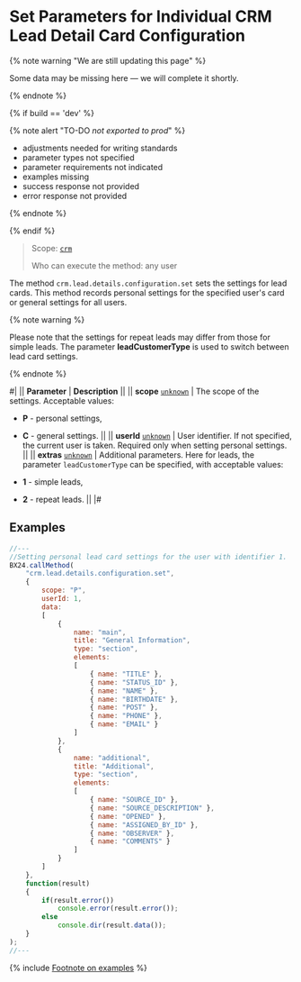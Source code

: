 # Set Parameters for Individual CRM Lead Detail Card Configuration

{% note warning "We are still updating this page" %}

Some data may be missing here — we will complete it shortly.

{% endnote %}

{% if build == 'dev' %}

{% note alert "TO-DO _not exported to prod_" %}

- adjustments needed for writing standards
- parameter types not specified
- parameter requirements not indicated
- examples missing
- success response not provided
- error response not provided

{% endnote %}

{% endif %}

> Scope: [`crm`](../../../scopes/permissions.md)
>
> Who can execute the method: any user

The method `crm.lead.details.configuration.set` sets the settings for lead cards. This method records personal settings for the specified user's card or general settings for all users.

{% note warning %}

Please note that the settings for repeat leads may differ from those for simple leads. The parameter **leadCustomerType** is used to switch between lead card settings.

{% endnote %}

#|
|| **Parameter** | **Description** ||
|| **scope**
[`unknown`](../../../data-types.md) | The scope of the settings. Acceptable values:

- **P** - personal settings,
- **C** - general settings.
 ||
|| **userId**
[`unknown`](../../../data-types.md) | User identifier. If not specified, the current user is taken. Required only when setting personal settings. ||
|| **extras**
[`unknown`](../../../data-types.md) | Additional parameters. Here for leads, the parameter `leadCustomerType` can be specified, with acceptable values:

- **1** - simple leads,
- **2** - repeat leads.
 ||
|#

## Examples

```js
//---
//Setting personal lead card settings for the user with identifier 1.
BX24.callMethod(
    "crm.lead.details.configuration.set",
    {
        scope: "P",
        userId: 1,
        data:
        [
            {
                name: "main",
                title: "General Information",
                type: "section",
                elements:
                [
                    { name: "TITLE" },
                    { name: "STATUS_ID" },
                    { name: "NAME" },
                    { name: "BIRTHDATE" },
                    { name: "POST" },
                    { name: "PHONE" },
                    { name: "EMAIL" }
                ]
            },
            {
                name: "additional",
                title: "Additional",
                type: "section",
                elements:
                [
                    { name: "SOURCE_ID" },
                    { name: "SOURCE_DESCRIPTION" },
                    { name: "OPENED" },
                    { name: "ASSIGNED_BY_ID" },
                    { name: "OBSERVER" },
                    { name: "COMMENTS" }
                ]
            }
        ]
    },
    function(result)
    {
        if(result.error())
            console.error(result.error());
        else
            console.dir(result.data());
    }
);
//---
```

{% include [Footnote on examples](../../../../_includes/examples.md) %}